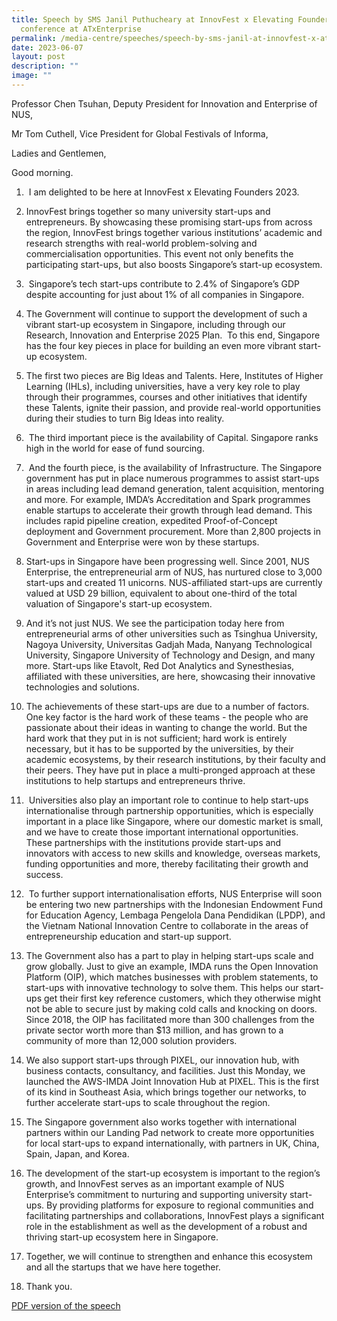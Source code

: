 ```yaml
---
title: Speech by SMS Janil Puthucheary at InnovFest x Elevating Founders
  conference at ATxEnterprise
permalink: /media-centre/speeches/speech-by-sms-janil-at-innovfest-x-atxenterprise/
date: 2023-06-07
layout: post
description: ""
image: ""
---
```

Professor Chen Tsuhan, Deputy President for Innovation and Enterprise of NUS,

Mr Tom Cuthell, Vice President for Global Festivals of Informa,

Ladies and Gentlemen, 

Good morning. 

1.  I am delighted to be here at InnovFest x Elevating Founders 2023.   
  
2. InnovFest brings together so many university start-ups and entrepreneurs. By showcasing these promising start-ups from across the region, InnovFest brings together various institutions’ academic and research strengths with real-world problem-solving and commercialisation opportunities. This event not only benefits the participating start-ups, but also boosts Singapore’s start-up ecosystem. 

3.  Singapore’s tech start-ups contribute to 2.4% of Singapore’s GDP despite accounting for just about 1% of all companies in Singapore.   
  
4. The Government will continue to support the development of such a vibrant start-up ecosystem in Singapore, including through our Research, Innovation and Enterprise 2025 Plan.  To this end, Singapore has the four key pieces in place for building an even more vibrant start-up ecosystem.   
  
5. The first two pieces are Big Ideas and Talents. Here, Institutes of Higher Learning (IHLs), including universities, have a very key role to play through their programmes, courses and other initiatives that identify these Talents, ignite their passion, and provide real-world opportunities during their studies to turn Big Ideas into reality.  
  
6.  The third important piece is the availability of Capital. Singapore ranks high in the world for ease of fund sourcing. 

7.  And the fourth piece, is the availability of Infrastructure. The Singapore government has put in place numerous programmes to assist start-ups in areas including lead demand generation, talent acquisition, mentoring and more. For example, IMDA’s Accreditation and Spark programmes enable startups to accelerate their growth through lead demand. This includes rapid pipeline creation, expedited Proof-of-Concept deployment and Government procurement. More than 2,800 projects in Government and Enterprise were won by these startups.  
  
8. Start-ups in Singapore have been progressing well. Since 2001, NUS Enterprise, the entrepreneurial arm of NUS, has nurtured close to 3,000 start-ups and created 11 unicorns. NUS-affiliated start-ups are currently valued at USD 29 billion, equivalent to about one-third of the total valuation of Singapore's start-up ecosystem.   
  
9. And it’s not just NUS. We see the participation today here from entrepreneurial arms of other universities such as Tsinghua University, Nagoya University, Universitas Gadjah Mada, Nanyang Technological University, Singapore University of Technology and Design, and many more. Start-ups like Etavolt, Red Dot Analytics and Synesthesias, affiliated with these universities, are here, showcasing their innovative technologies and solutions.   
  
10. The achievements of these start-ups are due to a number of factors. One key factor is the hard work of these teams - the people who are passionate about their ideas in wanting to change the world. But the hard work that they put in is not sufficient; hard work is entirely necessary, but it has to be supported by the universities, by their academic ecosystems, by their research institutions, by their faculty and their peers. They have put in place a multi-pronged approach at these institutions to help startups and entrepreneurs thrive.   
  
11.  Universities also play an important role to continue to help start-ups internationalise through partnership opportunities, which is especially important in a place like Singapore, where our domestic market is small, and we have to create those important international opportunities. These partnerships with the institutions provide start-ups and innovators with access to new skills and knowledge, overseas markets, funding opportunities and more, thereby facilitating their growth and success.    
  
12.  To further support internationalisation efforts, NUS Enterprise will soon be entering two new partnerships with the Indonesian Endowment Fund for Education Agency, Lembaga Pengelola Dana Pendidikan (LPDP), and the Vietnam National Innovation Centre to collaborate in the areas of entrepreneurship education and start-up support.   
  
13. The Government also has a part to play in helping start-ups scale and grow globally. Just to give an example, IMDA runs the Open Innovation Platform (OIP), which matches businesses with problem statements, to start-ups with innovative technology to solve them. This helps our start-ups get their first key reference customers, which they otherwise might not be able to secure just by making cold calls and knocking on doors. Since 2018, the OIP has facilitated more than 300 challenges from the private sector worth more than $13 million, and has grown to a community of more than 12,000 solution providers.  
  
14. We also support start-ups through PIXEL, our innovation hub, with business contacts, consultancy, and facilities. Just this Monday, we launched the AWS-IMDA Joint Innovation Hub at PIXEL. This is the first of its kind in Southeast Asia, which brings together our networks, to further accelerate start-ups to scale throughout the region.  
  
15. The Singapore government also works together with international partners within our Landing Pad network to create more opportunities for local start-ups to expand internationally, with partners in UK, China, Spain, Japan, and Korea.  
  
16. The development of the start-up ecosystem is important to the region’s growth, and InnovFest serves as an important example of NUS Enterprise’s commitment to nurturing and supporting university start-ups. By providing platforms for exposure to regional communities and facilitating partnerships and collaborations, InnovFest plays a significant role in the establishment as well as the development of a robust and thriving start-up ecosystem here in Singapore.   
  
17. Together, we will continue to strengthen and enhance this ecosystem and all the startups that we have here together.   
  
18. Thank you.

[PDF version of the speech](/files/Speeches%202023/speech%20by%20sms%20janil%20at%20innovfest%20x%20elevating%20founders%20at%20atxenterprise%20on%207%20jun%202023.pdf)
